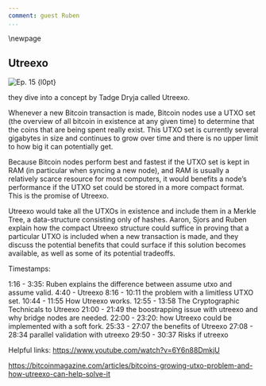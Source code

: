 ```yaml
---
comment: guest Ruben
...
```

\newpage
## Utreexo


![Ep. 15 {l0pt}](qr/ep/15.png)

they dive into a concept by Tadge Dryja called Utreexo.

Whenever a new Bitcoin transaction is made, Bitcoin nodes use a UTXO set (the overview of all bitcoin in existence at any given time) to determine that the coins that are being spent really exist. This UTXO set is currently several gigabytes in size and continues to grow over time and there is no upper limit to how big it can potentially get.

Because Bitcoin nodes perform best and fastest if the UTXO set is kept in RAM (in particular when syncing a new node), and RAM is usually a relatively scarce resource for most computers, it would benefits a node’s performance if the UTXO set could be stored in a more compact format. This is the promise of Utreexo.

Utreexo would take all the UTXOs in existence and include them in a Merkle Tree, a data-structure consisting only of hashes. Aaron, Sjors and Ruben explain how the compact Utreexo structure could suffice in proving that a particular UTXO is included when a new transaction is made, and they discuss the potential benefits that could surface if this solution becomes available, as well as some of its potential tradeoffs.

Timestamps:

1:16 - 3:35: Ruben explains the difference between assume utxo and assume valid.
4:40 - Utreexo
8:16 - 10:11 the problem with a limitless UTXO set.
10:44 - 11:55 How Utreexo works.
12:55 - 13:58 The Cryptographic Technicals to Utreexo
21:00 - 21:49 the boostrapping issue with utreexo and why bridge nodes are needed.
22:00 - 23:20: how Utreexo could be implemented with a soft fork.
25:33 - 27:07 the benefits of Utreexo
27:08 - 28:34 parallel validation with utreexo
29:50 - 30:37 Risks if utreexo


Helpful links:
<https://www.youtube.com/watch?v=6Y6n88DmkjU>

<https://bitcoinmagazine.com/articles/bitcoins-growing-utxo-problem-and-how-utreexo-can-help-solve-it>

<!-- I already edited a few things out of the conversation below to keep it focussed -->

<!--

Aaron:
And the proposal we're discussing this week is Utreexo.

Ruben:
That is correct. Yeah.

Sjors:
Utreexo, and the tree is for tree. The thing that grows in the forest.

Aaron:
Okay. So Sjors, what problem are we solving?

Sjors:
Problem, problem. Challenge. No, so one of the constraints when you're syncing a new Bitcoin node, we talked about sync a couple times, is the amount of RAM memory you have. Now, it's not a hard constraint. You don't need a lot of RAM, but if you want to sync it fast, you do. And the reason is this thing called the UTXO set. The UTXO set is a list of coins that you own, and we talked about that last time, I guess. But every time the new block comes in, what you do is, for every transaction in the block, you check if it's spending something that exists, namely, one UTXO. And so in order to check if something exists, well, it has to be somewhere. It has to be in a database of sorts. And where is that database? Well, if that database is sitting in your RAM memory, that's extremely fast. If on the other hand, that database is sitting on your hard disk, if it's an SSD drive, it's meh.

Aaron:
What you mean is, it's much faster to look up if it's in there. If it's in your RAM, then your computer will be able to look it up within... Well, I don't know how fast, but faster than if it's on your drive, at least.

Sjors:
It's probably at least 10 times faster than if it's on your SSD drive, and if you're using a magnetic drive, it's even worse. And then the other side of it is, once you create this new coin, which the transaction does on the output side, it has to store that. So it has to write it somewhere on the disc, which is also slow. And if you have a magnetic spin disc, then it has to move to read somewhere and it has to move somewhere else to write again and these are gigabytes apart, so that's horrible.

Aaron:
So to make it very concrete, I guess the biggest difference you would notice when you're syncing a new node, and if you would somehow be able to keep the UTXO set in RAM, it will only take, I don't know, couple hours?

Sjors:
But it depends on your computer. I have a somewhat recent MacBook Pro and I think I can sync the whole chain in five hours-

Aaron:
If you keep it in RAM.

Sjors:
But that takes about 11 gigabytes of RAM. But if you do it on, say, a typical Raspberry Pi, you might have two gigabytes these days, maybe four. So that means you're going to sync the chain and you're going to keep as much as possible in RAM, but at some point it overflows, the UTXO set, and then usually what it does is it writes everything to disk, clears everything, and then it starts caching again, and this takes a long time. It can take days on these machines.

Aaron:
So the point being, as you can keep more of the UTXO set in RAM, you'll sync faster, or your node will just work faster, operate faster in general. So it would be good if we could somehow decrease the size of the UTXO set.

Sjors:
Well, we can't decrease the size of the UTXO set. That's the problem.

Aaron:
That's a bummer.

Sjors:
There is a limit on the size of blocks.

Aaron:
Well, it can decrease-

Sjors:
For megabytes.

Aaron:
It can decrease, it's just not something we can do.

Sjors:
Yeah, it decreases when people spend-

Aaron:
I don't know how much UTXOs you own, Sjors. I bet a lot, so maybe you could play a part in decreasing the UTXO.

Sjors:
I have millions of UTXOs on testnet. No, so the idea is that if you're spending more coins than you're creating, then obviously the number of UTXOs goes down and the RAM usage goes down. But there's a lot of junk in the UTXO set, because there were people in the old days that created transactions to multi-sig addresses that were fake just in order to put pictures of Obama in the blockchain. And those are all sitting in your RAM because you node has no idea that they're nonsense.

Sjors:
But the other thing is, if we expect everybody in the world eventually to use Bitcoin and everybody to have at least one or two UTXOs, well, that's a lot of RAM. That's like seven billion people. And there's really no limit to how big that can get, there's no constraint. It might take a while because it takes a lot of fees to create all these transactions, but eventually it could take as much RAM as... There's no limit, and we don't like things that don't have a limit. Unbounded stuff, it's a bit bad.

Aaron:
Yeah, you mean the UTXO set can get as big as it will get until the point where not everyone can use it and sync it from RAM?

Sjors:
Fewer and fewer people will have enough RAM to sync it quickly and that could become a problem.

Aaron:
Okay, so you agree, it's a problem. Not just a challenge. It a problem, Sjors. Now how do we solve it?

Sjors:
Yeah, it's a challenge. Well, one way to solve it is Tadge Dryja's proposal, the Utreexo.

Ruben:
That's right, yep.

Sjors:
And the idea there, I guess that's what we'll need to explain, right? How that works.

Aaron:
Well, Ruben wanted to explain it to us, so let's hear it.

Ruben:
Well, I first wanted to say that I thought, Aaron, your analogy with basically saying that it's pruning for the UTXO set, I thought that was a very good analogy, where currently we have pruning in Bitcoin-

Aaron:
This was an off-record analogy. But now it's an on-record analogy.

Ruben:
Now's it's on record, yes. I'm repeating something that you had told me before the show. So with Bitcoin, currently you have pruning in the sense that you take a block, you process it, you extract the UTXO set out, basically from all the blocks, and then that's all that you keep. You only keep the UTXO set and then you can throw everything else away and that's called pruning.

Ruben:
There is a downside, which is that then you don't have the blocks. So if you want to prove to another person that the UTXO set is valid, you can't actually give them the blocks, but the assumption is that somebody else will have the block so it's fine.

Ruben:
And here, what you're pruning is something else. You're pruning UTXO sets and your essentially throwing away all the transactions and you're just keeping a Merkle roots. And inside of that Merkle roots is basically a commitment. Every single UTXO is committed in there and you only keep the Merkle proofs of the UTXOs that you care about, that you own.

Aaron:
What is a Merkle root?

Sjors:
Maybe to put it another way, normally when somebody sends you a transaction, the transaction says, 'I'm spending this input and you, as the person running a node, has the responsibility to check whether that input exists in your own database.' And you're flipping this around and you're telling the other node, 'I have no idea which coins exist, because I don't have RAM. You prove to me that this coin actually existed.' And that's what you use this Merkle proof for. So the burden of evidence is reversed here. You need to prove that a transaction exists. And then the question is how are we going to do that?

Aaron:
Okay, so we're reversing the burden of proof. Usually when you're sending a transaction... When I send a transaction to you, Sjors, then you check inside your node and the database with your UTXO set, whether the transaction is spending valid UTXOs.

Sjors:
Yes.

Aaron:
Now I'm actually going to have to provide you with the proof that my transaction is spending existing UTXOs. However, you still need something in order to make sure that my proof is valid, and that's this Utreexo, which is a hash tree.

Sjors:
Yes, a Merkel tree of hashes.

Aaron:
A Merkel tree, right. So what is this and how does it work?

Sjors:
It's kind of nice. All the UTXOs that are in existence would be put into this tree and everybody can construct this tree if you replay the whole blockchain. But the question is-

Aaron:
It's not an actual tree though, is it, Sjors?

Sjors:
It is not an actual tree.

Ruben:
Do you give it water?

Sjors:
No, basically what the tree would look like is you have the first UTXO, and then the second UTXO right next to each other, and then you take the hash of those two, basically combined, and that is one new hash. So, you see this little pyramid shape and you can do that again for another two UTXOs that exist. They have their own little mini tree, but now you see, oh, there's two trees. Let me just combine those two trees.

Aaron:
Two hashes, and you're combining these two hashes, yes.

Sjors:
So now you have four UTXOs. Two of them are shared and then those two are shared again.

Aaron:
Yeah, so you end up with one hash?

Sjors:
You end up with one hash. Now, the key here is that these things are so called, I believe, perfect trees, which means that they are always a multiple of two.

Aaron:
Right, yeah. And so now the challenge is that for every new block, this tree needs to be updated, right? Because we have one big tree for all of the UTXOs. Now a new block is found, it includes all sorts of new transactions, so new UTXOs exist and old UTXOs are destroyed, so now we need a new tree.

Sjors:
Yeah. Well, it's even more than one tree, right? It is a forest. Every tree has to be a multiple of two, so there can be four things at the bottom or eight things at the bottom or 16 things at the bottom. When you have a number of transactions that doesn't fit that way, you'll have multiple trees that look like that. So you have a collection of trees for which you really only need to remember the top hashes. And now the question is, how do you add something to that tree?

Aaron:
So you might have one tree with 16 at the bottom, one tree with eight at the bottom, one tree with two UTXOs at the bottom.

Sjors:
One at the bottom.

Aaron:
Yeah, exactly. So you have multiple trees.

Sjors:
Yeah, right. And now in order to prove that something is in this tree and also to replace it with, say, the output... Because basically you destroy one UTXO so that you're spending and you create a new UTXO you're creating.

Sjors:
So you can actually take the UTXO that you're spending out of the tree and then put the new one into the tree. And in order to do that, you need to recalculate the tree and you do that by knowing its neighbors. So, the way you prove that something is inside a Merkle tree is to say, well, at the bottom of the tree, there's these two pairs and I'm going to give you the other side. And then at the next level, again, there's a pair and I'm going to give you the other side. And again and again and again, and that proves that something is actually in the tree. And that's exactly the same information that you need to put something else at the bottom of the tree, and then provide the new hash.

Aaron:
So by putting something else at the bottom of the tree, to be clear, the entire tree changes, or at least the one hash you end up with changes. You're just computing a whole new tree, but you're able to do that because you have all the data you need. So you can add things to the forest and you can remove things from the forest. It's actually possible. It's actually easier than I thought it would be when I saw Tadge explain it. I don't know if it's going to be easy when people hear us explain this.

Sjors:
I recommend looking at Tadge explain it after you hear us explain it, because you need to see it-

Aaron:
Yeah, visuals really help.

Ruben:
Exactly. I think his presentations are great. He's very good at explaining it and he has slides so that's a lot easier than what we are doing. We're trying to explain it in words. Especially in Merkle trees, I think, it's great if you have an actual picture there.

Sjors:
But now the idea is that you're not tracking everything. So you could, when you're syncing the blockchain, keep track of the entire tree, but then you need a lot of RAM, just like in the original scenario. But what you'll actually do is you're going to remember the top of every tree and there might be 10 or 20 or whatever trees, and that's all you're going to remember, and when somebody has a new transaction that you want to verify, they need to give you the Merkle proofs for all the inputs that they're spending, so they prove that they exist. And then they also tell you which outputs are there, which are going to be swapped in at the same places where those inputs were. Plus new trees if it's making more.

Ruben:
The outputs are under blocks, right?

Sjors:
Yeah.

Ruben:
Yeah, so that's really, I think, the very elegant side of Utreexo, where the same proofs that are proving that these UTXOs are in the UTXO set, are also exactly what you need to remove them from the set, update your root hash and add the new UTXOs from the latest block, so that works out quite elegantly.

Aaron:
Okay, so in an ideal scenario... What we've been explaining so far is the ultimate version of Utreexo, so let's stick with that for a minute. So I wanted to send a transaction to the network and you, Sjors, you had a node and you wanted to validate the transaction. You have this tree in your RAM apparently. That's what's nice about it.

Sjors:
I have the top of the trees in my RAM.

Aaron:
Yeah, exactly. So now I want to send this transaction, so now it's my responsibility to send to you the transaction, as well as the proof that the transaction is valid, which also includes information for you so you know where to find it in the forest, right?

Sjors:
Exactly. You need to prove to me that the things you are spending are in the forest, because I forgot what the forest looked like.

Aaron:
Right. All right, so that's me sending the transaction with the proof. Now, the other way you could get a transaction is if it's already in the block. So if a miner mines a block and the transaction is in there, you still have your Utreexo thing on your node. But how do you now get the proof?

Sjors:
Right, because if you spend the transaction, you're not going to talk to every node that ever downloaded a block to send that proof around. So how does that proof get to the node?

Aaron:
That wouldn't scale very well, at least.

Sjors:
No. Well, what you would probably want to have is something called a bridge node.

Aaron:
A bridge node.

Sjors:
A bridge node would be a node that has the actual UTXO set, the old-fashioned way, so it has lots of RAM or it's just slow. And it produces all these proofs and it sends them around to whoever wants them.

Ruben:
Yeah, so what essentially happens is that when this bridge node receives a transaction and this transaction does not have a Merkle proof, proving the inclusion in the Utreexo root, this bridge node basically just takes the proof that they have and they attach it to the transaction and now they send it on to other Utreexo nodes. It's a bridge between Utreexo nodes and non-Utreexo nodes.

Aaron:
But they could also construct the proof themselves, right? If they see a certain transaction is included in a block, they can just figure-

Sjors:
That's right, there's nothing secret here. So if you have the original UTXO set in memory somewhere, you can construct the proof for any transaction.

Ruben:
And they have the entire tree, essentially. So the entire UTXO tree that you create and then prune, they just don't prune it essentially. So they just have the full UTXO set. Basically, the UTXO set with all the Merkle proofs connecting to it, so then they can just take any UTXO in there and create a proof from it and just send it on, or for an entire block or whatever.

Aaron:
Right, so what would happen in practice? Sjors, your node would see a transaction in a block and it would wonder, 'Hmm, is there actually proof for that? I never saw the transaction before.' And you would request it from a bridge node.

Sjors:
Yeah. My guess is, when you get the whole block, you're going to call a bridge node and say, 'Give me the proofs for that entire block.'

Aaron:
Just all of them?

Sjors:
Yeah.

Aaron:
Why not just the ones you need, the ones you haven't seen before?

Sjors:
My guess is that's too much back and forth because if you have to call a node for every single individual transaction, and that's a lot of overhead, whereas just downloading a couple hundred kilobytes is easier.

Aaron:
Anyways, that's an implementation detail.

Ruben:
Yeah, but I think this is just an automated process, where you just connect to the network. But the problem is, when you're the first Utreexo node, and you're pruning all the data and then everybody else on the network is an old-fashioned node, like the way we run it today, nobody's going to give you the proofs, right?

Ruben:
So what you need is at least a single bridge node, so at least you can connect to that one. And then other people are connecting to the bridge node because the bridge node basically speaks both languages. They speak the Utreexo language and they speak the old-fashioned language. So they translate for you, and as long as one bridge node exists, it can bootstrap the network essentially, but they don't have to have special rules. From the perspective of the Utreexo node, the bridge node is just also Utreexo node, and from the perspective of the old-fashioned nodes, it's just an old-fashioned node.

Sjors:
Right, that's another point. So, you don't need everybody to do this translation, only one person needs to do it or a couple. The other nodes know how to relay that information even if they can't produce it, so that's good news. But of course-

Aaron:
Can we have a future without bridge nodes?

Sjors:
Well, we should point out what the problem is with these bridge nodes, because they are nice people. We don't want to rely on nice people. That's not how we roll, because nice people can stop being nice.

Aaron:
Or they can be forced to stop being nice.

Sjors:
Or they can just disappear or run out of battery. Then you can look at the longer-term picture, if people like this given the advantages, or even if they don't like it, if the UTXO set just becomes insane and it just takes too long to sync on any normal computer, then you could basically make a soft fork which contains the proofs. So the proofs become part of the blockchain, just like SegWit added the whole bunch of data to blocks. You could then add these proofs to the blocks, making the blocks even bigger. But the trade-off there is, you have more bandwidth, but you have less RAM need.

Aaron:
Yeah, the reason this could be done as a soft fork, same with SegWit, is because you'd include the hash of the proofs somewhere in the coinbase transaction or something like that. Old nodes just won't notice anything interesting, but upgraded nodes will see a whole tree, which they share with each other, which does make the blocks a bit bigger for them.

Sjors:
Yeah, so old nodes keep doing what they're doing. They get blocks, they can verify those blocks, because nothing changes about the transactions in the blocks. New nodes will save some RAM memory. They'll use that extra data. They'll download that extra data and they'll use it. That's generally the idea.

Ruben:
Yeah, so personally at least, I think this is not likely to happen until we really get a UTXO set bloating issue where the UTXO set becomes so big that people start liking this trade-off to the point where it's preferable. I think as long as we're not at that point, I don't think we'll see this as a soft fork, but that's my personal view.

Sjors:
I do want to point out some cool things you can do with it.

Aaron:
Yes, tell us the bullish part, Sjors.

Sjors:
I'm all just copy pasting from what Tadge said, we like to do that. Basically because you don't need a lot of RAM, you can start doing things in specialized hardware like in ASIC, because one of the things that's hard to do in an ASIC is lots of memory. And having specialized hardware, maybe it's a part of your chip, so maybe Bitcoin becomes the standard and every phone that you buy has a CPU, has a little mini processor right next to it that just checks all the Bitcoin validation rules. And because it's custom silicon, it might be able to validate the entire blockchain at the speed that it can download it, which is pretty cool.

Aaron:
An ASIC for regular nodes?

Sjors:
Exactly, yeah. So not to mine coins, but to verify coins, which would be cool. And then you have the protocol literally set in stone or at least set in silicon. And of course soft forks can still happen under that circumstance, but if somebody wants to do a hard fork, you'd have to break all the node hardware, and not just all the mining hardware. So, that's a nice extra barrier to not do hard forks.

Ruben:
It's ossification-

Aaron:
It's also not perfect for soft fork. Is that what you just said, Ruben?

Ruben:
No, no. That's what Sjors just said.

Sjors:
I think its hard to verify soft forks. You don't have to verify the soft fork, but you can't verify the soft fork, at least not with the accelerated hardware, so your computer would have to slow down to check all the new rules whenever it encounters it.

Aaron:
Yeah, or you would have to buy a new phone because the soft fork happened.

Sjors:
Exactly.

Ruben:
Your phone is too old, maybe it's possible, right? That's that's what happens now. People buy new phones every couple of years, so maybe it's not too much to ask.

Aaron:
True.

Sjors:
The other thing we talked last week about is Assume UTXO thing, where one of the problems is, now when you start, you still need to get that three gigabyte thing from somewhere. And if this thing becomes a hundred gigabytes, you have to get that from somewhere. But now, with this proposal, we just have a kilobyte. So you can put the entire UTXO set, you can represent it in a kilobyte which can just be inside the source code. So, you don't need a hash and then go and fetch something, you just put the thing itself in there and know it's going to start instantly at that height and then do the same thing that we described last week. So, sync all the way to the tip and then start the genesis and make sure everything is what it should be.

Ruben:
Yeah, that's a really nice feature that you have the entire UTXO set in essentially a single hash or a forest.

Sjors:
Yeah, a small little forest-

Ruben:
One kilobyte, yeah.

Aaron:
Are there more benefits?

Sjors:
Yeah, so the last one would be, you could sync with a phone node. So right now, if you have a node on your phone, it might be very slow. Maybe with this proposal, it wouldn't be slow, but let's say it's still slow. What you would do is you sync your node on your desktop or whatever it is, you scan a QR code which can be pretty long, and now your little phone has the recent UTXO set and that doesn't even require any kind of commitments, because your phone trusts your laptop. So that's a feature you could use right now.

Aaron:
Are there any downsides or risks? Ruben, you thought about this?

Ruben:
Sure, but I want to add one more interesting feature that we haven't discussed yet.

Sjors:
Before we burn it all down.

Ruben:
Before we burn it down, yeah. It's a good question though. And that's parallel validation. So what you can do is, you can theoretically take two computers and just take a Utreexo hash off the middle state of the blockchain. So, if we're at block 2000, you just take block 1000 and you take the Utreexo hash from that moment in time, and then you start validating 1000 to 2000. And on the other computer, you start validating 0 to 1000. And if they match up after you validated both, then you validate the entire blockchain while splitting up the work. And that's interesting and can be very useful, I think, maybe in the future also when you have more and more CPUs on a single chip.

Sjors:
Right, so it wouldn't be necessarily multiple computers doing this, but just multiple chips doing it, because we see that clock speed is not going up much. But you get more and more parallel stuff, and the problem with the Bitcoin chain is, you can verify signatures in parallel and a Bitcoin node does that, but some things are intrinsically serial, so you cannot verify block 10 before you've verified block 9, and it's nice if you can get rid of that.

Ruben:
Yeah, so now you can essentially.

Sjors:
You can too with the Assume UTXO but you need multiple, very large snapshots.

Ruben:
Yeah, exactly. Yeah.

Sjors:
So, very cool stuff. So let's burn it down.

Aaron:
Go for the kill, Ruben.

Ruben:
One more thing to add is apparently you can also do a backwards validation. I'm not sure exactly how it works, but apparently you can go from block 1000 to 999, so that's possible too.

Sjors:
Well, you need to, because you need to be able to roll back.

Ruben:
That too, yeah. I just haven't looked into that sufficiently to fully grasp it-

Sjors:
You just explained that in order to prove that something is in a Merkle tree, that's the same thing you can do to change something in a Merkle tree. So you can change the old thing with the new thing that way, or you can change the new thing with the old thing.

Ruben:
Right, so it makes sense. I agree with that, I just haven't sat down and just gone through it.

Sjors:
One other thing we can also mention is that this tree that we just described, the general name for it is an accumulator. It's something that you can use to add stuff to, and in this case also remove stuff from. But there are all sorts of mathematical tricks you can deploy to do this. This is just something that's conceptually simple. If other people than us explain it and you see it in front of you, it's very simple with the Merkle trees, but there's been other proposals, like an RSA accumulator. There's all sorts of cool cryptographic math you can do to just add things to a set and remove them from a set, essentially. Perhaps another mechanism would be used eventually.

Ruben:
Right, and that's maybe also one of the downsides that we can talk about now, where if you start using this and then later somebody finds a better accumulator, then you have to, yet again, switch to that next proposal, which is okay as long as you don't commit it into a block. But once you make this an actual soft fork and then you find, 'Oh, there is this even better accumulator that we should have been using,' now you're stuck because you can't undo a soft fork, at least not unless you put in some kind of sunset date or something. But that's generally not really done, at least hasn't been done so far.

Sjors:
No, so that's another reason why you wouldn't expect this to be a soft fork, unless the world is burning or it's been used for so and so long that people think, 'Okay, this is mature.' But we're nowhere near that. It's pretty experimental, as many of the things we discuss here.

Ruben:
And I guess the second thing that I consider a downside is that bandwidth seems to be pretty much the bottleneck right now for Bitcoin. And this is something that makes that bottleneck worse. So for that reason, I personally see this as more of an option that people can opt into if, in their case, bandwidth isn't a problem, but they're CPU, or Disk I/O restricted or RAM restricted, or maybe they want to use an ASIC or something like that. So from that perspective, I don't expect everybody to use this, but I also think Sjors pointed out correctly that if the UTXO set grows to a significant degree where it does become a burden and it slows down validation, then maybe this becomes more appealing.

Sjors:
Yeah, so keep an eye on it.

Aaron:
Yeah, and I guess the increased block size in one of the variants could be considered a downside. Although I think that-

Sjors:
Well, that's what we meant, with more bandwidth basically.

Ruben:
Exactly
-->
